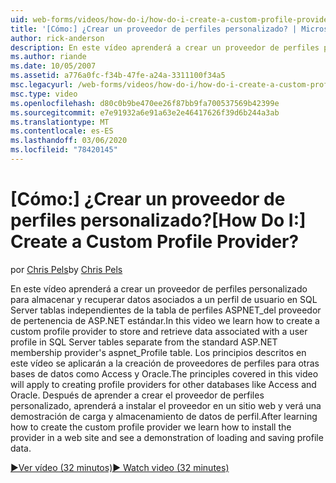 ```yaml
---
uid: web-forms/videos/how-do-i/how-do-i-create-a-custom-profile-provider
title: '[Cómo:] ¿Crear un proveedor de perfiles personalizado? | Microsoft Docs'
author: rick-anderson
description: En este vídeo aprenderá a crear un proveedor de perfiles personalizado para almacenar y recuperar datos asociados a un perfil de usuario en SQL Server tablas independientes de t...
ms.author: riande
ms.date: 10/05/2007
ms.assetid: a776a0fc-f34b-47fe-a24a-3311100f34a5
msc.legacyurl: /web-forms/videos/how-do-i/how-do-i-create-a-custom-profile-provider
msc.type: video
ms.openlocfilehash: d80c0b9be470ee26f87bb9fa700537569b42399e
ms.sourcegitcommit: e7e91932a6e91a63e2e46417626f39d6b244a3ab
ms.translationtype: MT
ms.contentlocale: es-ES
ms.lasthandoff: 03/06/2020
ms.locfileid: "78420145"
---
```

# <a name="how-do-i-create-a-custom-profile-provider"></a><span data-ttu-id="8c161-104">[Cómo:] ¿Crear un proveedor de perfiles personalizado?</span><span class="sxs-lookup"><span data-stu-id="8c161-104">[How Do I:] Create a Custom Profile Provider?</span></span>

<span data-ttu-id="8c161-105">por [Chris Pels](https://twitter.com/chrispels)</span><span class="sxs-lookup"><span data-stu-id="8c161-105">by [Chris Pels](https://twitter.com/chrispels)</span></span>

<span data-ttu-id="8c161-106">En este vídeo aprenderá a crear un proveedor de perfiles personalizado para almacenar y recuperar datos asociados a un perfil de usuario en SQL Server tablas independientes de la tabla de perfiles ASPNET\_del proveedor de pertenencia de ASP.NET estándar.</span><span class="sxs-lookup"><span data-stu-id="8c161-106">In this video we learn how to create a custom profile provider to store and retrieve data associated with a user profile in SQL Server tables separate from the standard ASP.NET membership provider's aspnet\_Profile table.</span></span> <span data-ttu-id="8c161-107">Los principios descritos en este vídeo se aplicarán a la creación de proveedores de perfiles para otras bases de datos como Access y Oracle.</span><span class="sxs-lookup"><span data-stu-id="8c161-107">The principles covered in this video will apply to creating profile providers for other databases like Access and Oracle.</span></span> <span data-ttu-id="8c161-108">Después de aprender a crear el proveedor de perfiles personalizado, aprenderá a instalar el proveedor en un sitio web y verá una demostración de carga y almacenamiento de datos de perfil.</span><span class="sxs-lookup"><span data-stu-id="8c161-108">After learning how to create the custom profile provider we learn how to install the provider in a web site and see a demonstration of loading and saving profile data.</span></span>

[<span data-ttu-id="8c161-109">&#9654;Ver vídeo (32 minutos)</span><span class="sxs-lookup"><span data-stu-id="8c161-109">&#9654; Watch video (32 minutes)</span></span>](https://channel9.msdn.com/Blogs/ASP-NET-Site-Videos/how-do-i-create-a-custom-profile-provider)
